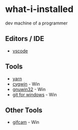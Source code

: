 # what-i-installed
dev machine of a programmer

## Editors / IDE
* [vscode]()

## Tools
* [yarn]()
* [cygwin](http://www.cygwin.com/) - Win
* [gnuwin32](http://gnuwin32.sourceforge.net/install.html) - Win
* [git for windows](https://gitforwindows.org/) - Win

## Other Tools
* [gifcam](https://gifcam.en.softonic.com/) - Win
